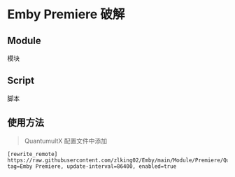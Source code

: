 # Emby Premiere 破解

## Module

模块

## Script

脚本

## 使用方法

> QuantumultX 配置文件中添加

```
[rewrite_remote]
https://raw.githubusercontent.com/zlking02/Emby/main/Module/Premiere/QuanX.conf, tag=Emby Premiere, update-interval=86400, enabled=true
```
